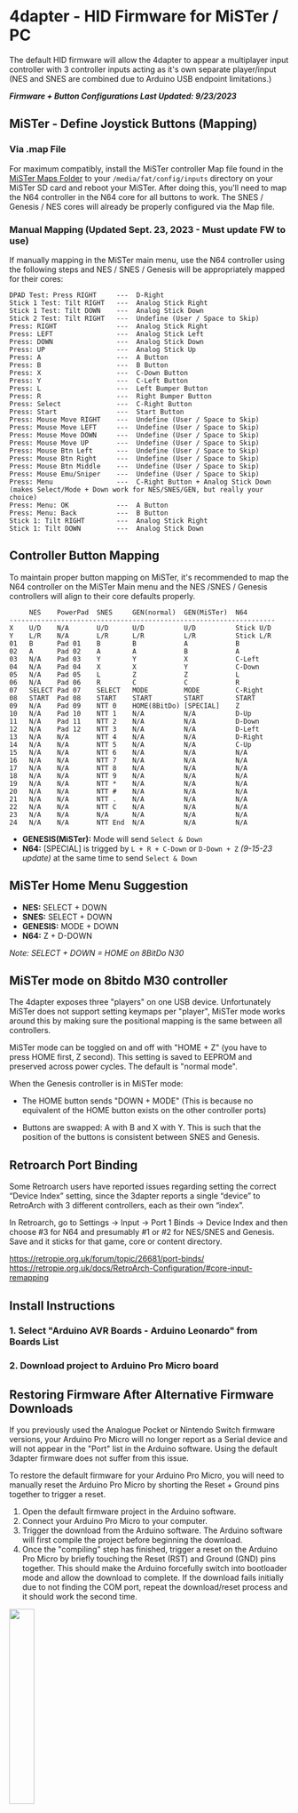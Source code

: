 # 4dapter - HID Firmware for MiSTer / PC

The default HID firmware will allow the 4dapter to appear a multiplayer input controller with 3 controller inputs acting as it's own separate player/input (NES and SNES are combined due to Arduino USB endpoint limitations.)

_**Firmware + Button Configurations Last Updated: 9/23/2023**_

## MiSTer - Define Joystick Buttons (Mapping)

### Via .map File
For maximum compatibly, install the MiSTer controller Map file found in the [MiSTer Maps Folder](https://github.com/timville85/4dapter/tree/main/MiSTer%20Maps) to your `/media/fat/config/inputs` directory on your MiSTer SD card and reboot your MiSTer. After doing this, you'll need to map the N64 controller in the N64 core for all buttons to work. The SNES / Genesis / NES cores will already be properly configured via the Map file.

### Manual Mapping (Updated Sept. 23, 2023 - Must update FW to use)
If manually mapping in the MiSTer main menu, use the N64 controller using the following steps and NES / SNES / Genesis will be appropriately mapped for their cores:
```
DPAD Test: Press RIGHT     ---  D-Right
Stick 1 Test: Tilt RIGHT   ---  Analog Stick Right
Stick 1 Test: Tilt DOWN    ---  Analog Stick Down
Stick 2 Test: Tilt RIGHT   ---  Undefine (User / Space to Skip)
Press: RIGHT               ---  Analog Stick Right
Press: LEFT                ---  Analog Stick Left
Press: DOWN                ---  Analog Stick Down
Press: UP                  ---  Analog Stick Up
Press: A                   ---  A Button
Press: B                   ---  B Button
Press: X                   ---  C-Down Button
Press: Y                   ---  C-Left Button
Press: L                   ---  Left Bumper Button
Press: R                   ---  Right Bumper Button
Press: Select              ---  C-Right Button
Press: Start               ---  Start Button
Press: Mouse Move RIGHT    ---  Undefine (User / Space to Skip)
Press: Mouse Move LEFT     ---  Undefine (User / Space to Skip)
Press: Mouse Move DOWN     ---  Undefine (User / Space to Skip)
Press: Mouse Move UP       ---  Undefine (User / Space to Skip)
Press: Mouse Btn Left      ---  Undefine (User / Space to Skip)
Press: Mouse Btn Right     ---  Undefine (User / Space to Skip)
Press: Mouse Btn Middle    ---  Undefine (User / Space to Skip)
Press: Mouse Emu/Sniper    ---  Undefine (User / Space to Skip)
Press: Menu                ---  C-Right Button + Analog Stick Down (makes Select/Mode + Down work for NES/SNES/GEN, but really your choice)
Press: Menu: OK            ---  A Button
Press: Menu: Back          ---  B Button
Stick 1: Tilt RIGHT        ---  Analog Stick Right
Stick 1: Tilt DOWN         ---  Analog Stick Down
```

## Controller Button Mapping

To maintain proper button mapping on MiSTer, it's recommended to map the N64 controller on the MiSTer Main menu and the NES /SNES / Genesis controllers will align to their core defaults properly.

```
     NES    PowerPad  SNES     GEN(normal)  GEN(MiSTer)  N64
-------------------------------------------------------------------
X    U/D    N/A       U/D      U/D          U/D          Stick U/D
Y    L/R    N/A       L/R      L/R          L/R          Stick L/R
01   B      Pad 01    B        B            A            B
02   A      Pad 02    A        A            B            A
03   N/A    Pad 03    Y        Y            X            C-Left
04   N/A    Pad 04    X        X            Y            C-Down
05   N/A    Pad 05    L        Z            Z            L
06   N/A    Pad 06    R        C            C            R
07   SELECT Pad 07    SELECT   MODE         MODE         C-Right
08   START  Pad 08    START    START        START        START
09   N/A    Pad 09    NTT 0    HOME(8BitDo) [SPECIAL]    Z
10   N/A    Pad 10    NTT 1    N/A          N/A          D-Up
11   N/A    Pad 11    NTT 2    N/A          N/A          D-Down
12   N/A    Pad 12    NTT 3    N/A          N/A          D-Left
13   N/A    N/A       NTT 4    N/A          N/A          D-Right
14   N/A    N/A       NTT 5    N/A          N/A          C-Up
15   N/A    N/A       NTT 6    N/A          N/A          N/A
16   N/A    N/A       NTT 7    N/A          N/A          N/A
17   N/A    N/A       NTT 8    N/A          N/A          N/A
18   N/A    N/A       NTT 9    N/A          N/A          N/A
19   N/A    N/A       NTT *    N/A          N/A          N/A
20   N/A    N/A       NTT #    N/A          N/A          N/A
21   N/A    N/A       NTT .    N/A          N/A          N/A
22   N/A    N/A       NTT C    N/A          N/A          N/A
23   N/A    N/A       N/A      N/A          N/A          N/A
24   N/A    N/A       NTT End  N/A          N/A          N/A
```
* **GENESIS(MiSTer):** Mode will send `Select & Down`
* **N64:** [SPECIAL] is trigged by `L + R + C-Down` or `D-Down + Z` _(9-15-23 update)_ at the same time to send `Select & Down`

## MiSTer Home Menu Suggestion
* **NES:** SELECT + DOWN
* **SNES:** SELECT + DOWN
* **GENESIS:** MODE + DOWN
* **N64:** Z + D-DOWN

*Note: SELECT + DOWN = HOME on 8BitDo N30*

## MiSTer mode on 8bitdo M30 controller

The 4dapter exposes three "players" on one USB device.  Unfortunately MiSTer does not support setting keymaps per "player", MiSTer mode works around this by making sure the positional mapping is the same between all controllers.

MiSTer mode can be toggled on and off with "HOME + Z" (you have to press HOME first, Z second). This setting is saved to EEPROM and preserved across power cycles. The default is "normal mode".

When the Genesis controller is in MiSTer mode:

- The HOME button sends "DOWN + MODE" (This is because no equivalent of the HOME button exists on the other controller ports)

- Buttons are swapped: A with B and X with Y. This is such that the position of the buttons is consistent between SNES and Genesis.

## Retroarch Port Binding

Some Retroarch users have reported issues regarding setting the correct “Device Index” setting, since the 3dapter reports a single “device” to RetroArch with 3 different controllers, each as their own “index”.

In Retroarch, go to Settings → Input → Port 1 Binds → Device Index and then choose #3 for N64 and presumably #1 or #2 for NES/SNES and Genesis. Save and it sticks for that game, core or content directory.

https://retropie.org.uk/forum/topic/26681/port-binds/
https://retropie.org.uk/docs/RetroArch-Configuration/#core-input-remapping

## Install Instructions

### 1. Select "Arduino AVR Boards - Arduino Leonardo" from Boards List

### 2. Download project to Arduino Pro Micro board

## Restoring Firmware After Alternative Firmware Downloads

If you previously used the Analogue Pocket or Nintendo Switch firmware versions, your Arduino Pro Micro will no longer report as a Serial device and will not appear in the "Port" list in the Arduino software. Using the default 3dapter firmware does not suffer from this issue.

To restore the default firmware for your Arduino Pro Micro, you will need to manually reset the Arduino Pro Micro by shorting the Reset + Ground pins together to trigger a reset. 

1. Open the default firmware project in the Arduino software.
2. Connect your Arduino Pro Micro to your computer.
3. Trigger the download from the Arduino software. The Arduino software will first compile the project before beginning the download.
4. Once the "compiling" step has finished, trigger a reset on the Arduino Pro Micro by briefly touching the Reset (RST) and Ground (GND) pins together. This should make the Arduino forcefully switch into bootloader mode and allow the download to complete. If the download fails initially due to not finding the COM port, repeat the download/reset process and it should work the second time.

<img src="https://github.com/timville85/TripleController/assets/31223405/b407d6e9-23bf-4204-840a-c814300fc317" width=30% height=30%>
